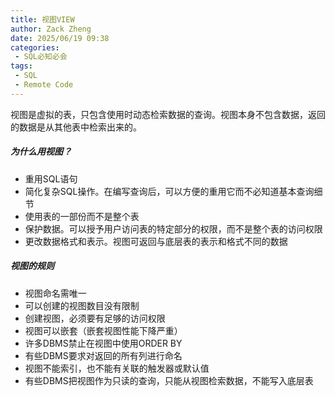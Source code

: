 ```yaml
---
title: 视图VIEW
author: Zack Zheng
date: 2025/06/19 09:38
categories:
 - SQL必知必会
tags:
 - SQL
 - Remote Code
---
```


视图是虚拟的表，只包含使用时动态检索数据的查询。视图本身不包含数据，返回的数据是从其他表中检索出来的。

##### 为什么用视图？

+ 重用SQL语句
+ 简化复杂SQL操作。在编写查询后，可以方便的重用它而不必知道基本查询细节
+ 使用表的一部份而不是整个表
+ 保护数据。可以授予用户访问表的特定部分的权限，而不是整个表的访问权限
+ 更改数据格式和表示。视图可返回与底层表的表示和格式不同的数据


##### 视图的规则

+ 视图命名需唯一
+ 可以创建的视图数目没有限制
+ 创建视图，必须要有足够的访问权限
+ 视图可以嵌套（嵌套视图性能下降严重）
+ 许多DBMS禁止在视图中使用ORDER BY
+ 有些DBMS要求对返回的所有列进行命名
+ 视图不能索引，也不能有关联的触发器或默认值
+ 有些DBMS把视图作为只读的查询，只能从视图检索数据，不能写入底层表


<Suspense>
  <my-codes repo="o-bricks" path="sql/sqlIn10Minutes/view.sql" lang="sql" />
</Suspense>
